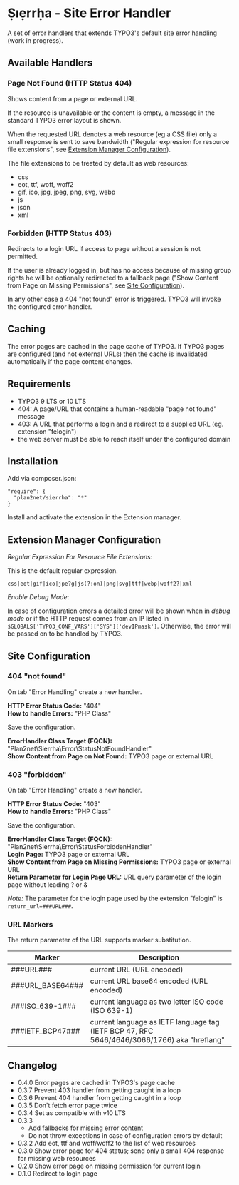 # Ṣıẹrrḥa - Site Error Handler

A set of error handlers that extends TYPO3's default site error handling (work in progress).

## Available Handlers

### Page Not Found (HTTP Status 404)

Shows content from a page or external URL.

If the resource is unavailable or the content is empty, a message in the standard TYPO3 error layout is shown.  

When the requested URL denotes a web resource (eg a CSS file) only a small response is sent to save bandwidth 
("Regular expression for resource file extensions", see [Extension Manager Configuration][em]).

The file extensions to be treated by default as web resources:

* css
* eot, ttf, woff, woff2
* gif, ico, jpg, jpeg, png, svg, webp
* js
* json
* xml

### Forbidden (HTTP Status 403)

Redirects to a login URL if access to page without a session is not permitted.

If the user is already logged in, but has no access because of missing group rights he will be optionally
redirected to a fallback page ("Show Content from Page on Missing Permissions", see [Site Configuration][site]).

In any other case a 404 "not found" error is triggered. TYPO3 will invoke the configured error handler. 

## Caching

The error pages are cached in the page cache of TYPO3. If TYPO3 pages are configured (and not external URLs)
then the cache is invalidated automatically if the page content changes.

## Requirements

* TYPO3 9 LTS or 10 LTS
* 404: A page/URL that contains a human-readable "page not found" message
* 403: A URL that performs a login and a redirect to a supplied URL (eg. extension "felogin")
* the web server must be able to reach itself under the configured domain

## Installation

Add via composer.json: 

```
"require": {
  "plan2net/sierrha": "*"
}
```

Install and activate the extension in the Extension manager.

## Extension Manager Configuration

_Regular Expression For Resource File Extensions_:

This is the default regular expression.

`css|eot|gif|ico|jpe?g|js(?:on)|png|svg|ttf|webp|woff2?|xml`

_Enable Debug Mode_:

In case of configuration errors a detailed error will be shown when in _debug mode_ or
if the HTTP request comes from an IP listed in `$GLOBALS['TYPO3_CONF_VARS']['SYS']['devIPmask']`.
Otherwise, the error will be passed on to be handled by TYPO3.

## Site Configuration

### 404 "not found"

On tab "Error Handling" create a new handler.

**HTTP Error Status Code:** "404"  
**How to handle Errors:** "PHP Class"

Save the configuration.

**ErrorHandler Class Target (FQCN):** "Plan2net\Sierrha\Error\StatusNotFoundHandler"  
**Show Content from Page on Not Found:** TYPO3 page or external URL

### 403 "forbidden"

On tab "Error Handling" create a new handler.

**HTTP Error Status Code:** "403"  
**How to handle Errors:** "PHP Class"

Save the configuration.

**ErrorHandler Class Target (FQCN):** "Plan2net\Sierrha\Error\StatusForbiddenHandler"  
**Login Page:** TYPO3 page or external URL  
**Show Content from Page on Missing Permissions:** TYPO3 page or external URL  
**Return Parameter for Login Page URL:** URL query parameter of the login page without leading ? or &

_Note:_ The parameter for the login page used by the extension "felogin" is `return_url=###URL###`.

### URL Markers

The return parameter of the URL supports marker substitution.  

Marker | Description
------ | -----------
###URL### |current URL (URL encoded)
###URL_BASE64### | current URL base64 encoded (URL encoded)
###ISO_639-1### | current language as two letter ISO code (ISO 639-1)
###IETF_BCP47### | current language as IETF language tag (IETF BCP 47, RFC 5646/4646/3066/1766) aka "hreflang"

## Changelog

* 0.4.0 Error pages are cached in TYPO3's page cache
* 0.3.7 Prevent 403 handler from getting caught in a loop
* 0.3.6 Prevent 404 handler from getting caught in a loop
* 0.3.5 Don't fetch error page twice
* 0.3.4 Set as compatible with v10 LTS
* 0.3.3
  * Add fallbacks for missing error content
  * Do not throw exceptions in case of configuration errors by default
* 0.3.2 Add eot, ttf and woff/woff2 to the list of web resources
* 0.3.0 Show error page for 404 status; send only a small 404 response for missing web resources 
* 0.2.0 Show error page on missing permission for current login  
* 0.1.0 Redirect to login page

[em]: #extension-manager-configuration
[site]: #site-configuration
